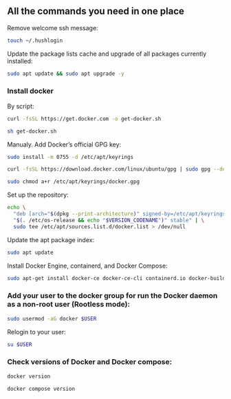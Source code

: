 ## All the commands you need in one place

Remove welcome ssh message:  
```bash
touch ~/.hushlogin
```  
  
Update the package lists cache and upgrade of all packages currently installed:  
```bash
sudo apt update && sudo apt upgrade -y
``` 
  
### Install docker

By script:
```bash
curl -fsSL https://get.docker.com -o get-docker.sh
```
```bash
sh get-docker.sh
```
Manualy. Add Docker’s official GPG key:  
```bash
sudo install -m 0755 -d /etc/apt/keyrings
```  
```bash
curl -fsSL https://download.docker.com/linux/ubuntu/gpg | sudo gpg --dearmor -o /etc/apt/keyrings/docker.gpg
```  
```bash
sudo chmod a+r /etc/apt/keyrings/docker.gpg
```  
  
Set up the repository:  
```bash
echo \
  "deb [arch="$(dpkg --print-architecture)" signed-by=/etc/apt/keyrings/docker.gpg] https://download.docker.com/linux/ubuntu \
  "$(. /etc/os-release && echo "$VERSION_CODENAME")" stable" | \
  sudo tee /etc/apt/sources.list.d/docker.list > /dev/null
``` 
  
Update the apt package index:  
```bash
sudo apt update
```  
  
Install Docker Engine, containerd, and Docker Compose:  
```bash
sudo apt-get install docker-ce docker-ce-cli containerd.io docker-buildx-plugin docker-compose-plugin -y
```  

### Add your user to the docker group for run the Docker daemon as a non-root user (Rootless mode):  
```bash
sudo usermod -aG docker $USER
```  

Relogin to your user:
```bash
su $USER
```  

### Check versions of Docker and Docker compose:
```bash
docker version
```  
```bash
docker compose version
```  
